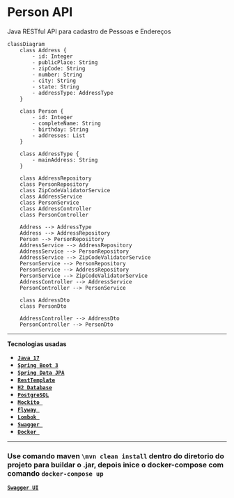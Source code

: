 # Person API
Java RESTful API para cadastro de Pessoas e Endereços

```mermaid
classDiagram
    class Address {
        - id: Integer
        - publicPlace: String
        - zipCode: String
        - number: String
        - city: String
        - state: String
        - addressType: AddressType
    }

    class Person {
        - id: Integer
        - completeName: String
        - birthday: String
        - addresses: List
    }

    class AddressType {
        - mainAddress: String
    }

    class AddressRepository
    class PersonRepository
    class ZipCodeValidatorService
    class AddressService
    class PersonService
    class AddressController
    class PersonController

    Address --> AddressType
    Address --> AddressRepository
    Person --> PersonRepository
    AddressService --> AddressRepository
    AddressService --> PersonRepository
    AddressService --> ZipCodeValidatorService
    PersonService --> PersonRepository
    PersonService --> AddressRepository
    PersonService --> ZipCodeValidatorService
    AddressController --> AddressService
    PersonController --> PersonService

    class AddressDto
    class PersonDto

    AddressController --> AddressDto
    PersonController --> PersonDto

```

<hr>

**Tecnologias usadas**

* [**`Java 17`**](https://www.oracle.com/java/technologies/javase/jdk17-archive-downloads.html)
* [**`Spring Boot 3`**](https://spring.io/projects/spring-boot)
* [**`Spring Data JPA`**](https://docs.oracle.com/javaee/7/api/javax/persistence/package-summary.html)
* [**`RestTemplate`**](https://docs.spring.io/spring-framework/docs/current/javadoc-api/org/springframework/web/client/RestTemplate.html)
* [**`H2 Database`**](https://www.h2database.com/html/main.html)
* [**`PostgreSQL`**](https://www.postgresql.org/)
* [**`Mockito `**](https://site.mockito.org/)
* [**`Flyway `**](https://flywaydb.org/)
* [**`Lombok `**](https://projectlombok.org/)
* [**`Swagger `**](https://swagger.io/)
* [**`Docker `**](https://www.docker.com/)

<hr>

### Use comando maven `\mvn clean install` dentro do diretorio do projeto para buildar o .jar, depois inice o docker-compose com comando `docker-compose up`
[**`Swagger UI`**](http://localhost:8080/swagger-ui/index.html)

